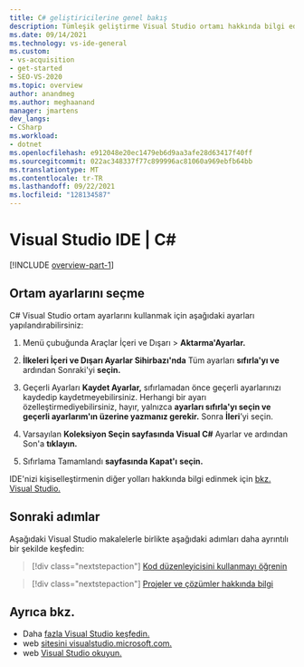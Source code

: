 ```yaml
---
title: C# geliştiricilerine genel bakış
description: Tümleşik geliştirme Visual Studio ortamı hakkında bilgi edinmek ve C# geliştiricilerine nasıl uyarlanmış olduğunu öğrenin.
ms.date: 09/14/2021
ms.technology: vs-ide-general
ms.custom:
- vs-acquisition
- get-started
- SEO-VS-2020
ms.topic: overview
author: anandmeg
ms.author: meghaanand
manager: jmartens
dev_langs:
- CSharp
ms.workload:
- dotnet
ms.openlocfilehash: e912048e20ec1479eb6d9aa3afe28d63417f40ff
ms.sourcegitcommit: 022ac348337f77c899996ac81060a969ebfb64bb
ms.translationtype: MT
ms.contentlocale: tr-TR
ms.lasthandoff: 09/22/2021
ms.locfileid: "128134587"
---
```

# <a name="welcome-to-the-visual-studio-ide--c"></a>Visual Studio IDE | C\#

[!INCLUDE [overview-part-1](../includes/ide-overview.md)]

## <a name="select-environment-settings"></a>Ortam ayarlarını seçme

C# Visual Studio ortam ayarlarını kullanmak için aşağıdaki ayarları yapılandırabilirsiniz:

1. Menü çubuğunda Araçlar İçeri ve Dışarı  >  **Aktarma'Ayarlar.**

1. **İlkeleri İçeri ve Dışarı Ayarlar Sihirbazı'nda** Tüm ayarları **sıfırla'yı ve** ardından Sonraki'yi **seçin.**

1. Geçerli Ayarları **Kaydet Ayarlar,** sıfırlamadan önce geçerli ayarlarınızı kaydedip kaydetmeyebilirsiniz. Herhangi bir ayarı özelleştirmediyebilirsiniz, hayır, yalnızca **ayarları sıfırla'yı seçin ve geçerli ayarlarım'ın üzerine yazmanız gerekir.** Sonra **İleri**’yi seçin.

1. Varsayılan **Koleksiyon Seçin sayfasında Visual C#** Ayarlar ve ardından Son'a **tıklayın.**

1. Sıfırlama Tamamlandı **sayfasında Kapat'ı** **seçin.**

IDE'nizi kişiselleştirmenin diğer yolları hakkında bilgi edinmek için [bkz. Visual Studio.](../../ide/personalizing-the-visual-studio-ide.md)

## <a name="next-steps"></a>Sonraki adımlar

Aşağıdaki Visual Studio makalelerle birlikte aşağıdaki adımları daha ayrıntılı bir şekilde keşfedin:

> [!div class="nextstepaction"]
> [Kod düzenleyicisini kullanmayı öğrenin](tutorial-editor.md)

> [!div class="nextstepaction"]
> [Projeler ve çözümler hakkında bilgi](../tutorial-projects-solutions.md)

## <a name="see-also"></a>Ayrıca bkz.

- Daha [fazla Visual Studio keşfedin.](../../ide/advanced-feature-overview.md)
- web [sitesini visualstudio.microsoft.com.](https://visualstudio.microsoft.com/vs/)
- web [Visual Studio okuyun.](https://devblogs.microsoft.com/visualstudio/)
